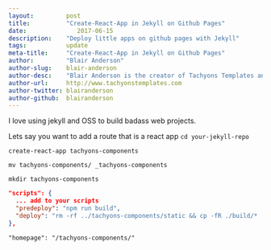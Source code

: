 ```yaml
---
layout:			post
title:			"Create-React-App in Jekyll on Github Pages"
date:		 	   2017-06-15
description:	"Deploy little apps on github pages with Jekyll"
tags:			update
meta-title:		"Create-React-App in Jekyll on Github Pages"
author:			"Blair Anderson"
author-slug:	blair-anderson
author-desc:	"Blair Anderson is the creator of Tachyons Templates and owner of Tachyons Templates."
author-url:		http://www.tachyonstemplates.com
author-twitter:	blairanderson
author-github:	blairanderson
---
```


I love using jekyll and OSS to build badass web projects.

Lets say you want to add a route that is a react app
`cd your-jekyll-repo`

`create-react-app tachyons-components`

`mv tachyons-components/ _tachyons-components`

`mkdir tachyons-components`

```json
"scripts": {
  ... add to your scripts
  "predeploy": "npm run build",
  "deploy": "rm -rf ../tachyons-components/static && cp -fR ./build/* ../tachyons-components && echo \"---\nlayout: null\n---\n$(cat ../tachyons-components/index.html)\" > ../tachyons-components/index.html"
},

```

`"homepage": "/tachyons-components/"`

```
